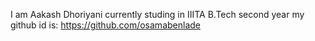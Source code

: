 I am Aakash Dhoriyani currently studing in IIITA B.Tech second year my github id is:
https://github.com/osamabenlade